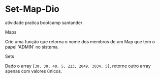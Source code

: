# Set-Map-Dio
atividade pratica bootcamp santander

Maps

Crie uma função que retorna o nome dos membros de um Map que tem o papel 'ADMIN' no sistema.

Sets

Dado o array `[30, 30, 40, 5, 223, 2049, 3034, 5]`, retorne outro array apenas com valores únicos.

